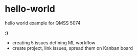 # hello-world
hello world example for QMSS 5074

**:)**

- creating 5 issues defining ML workflow
- create project, link issues, spread them on Kanban board
